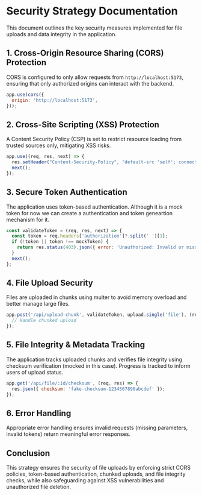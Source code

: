 # Security Strategy Documentation

This document outlines the key security measures implemented for file uploads and data integrity in the application.

## 1. Cross-Origin Resource Sharing (CORS) Protection

CORS is configured to only allow requests from `http://localhost:5173`, ensuring that only authorized origins can interact with the backend.

```js
app.use(cors({
  origin: 'http://localhost:5173',
}));
```
## 2. Cross-Site Scripting (XSS) Protection

A Content Security Policy (CSP) is set to restrict resource loading from trusted sources only, mitigating XSS risks.

```js
app.use((req, res, next) => {
  res.setHeader("Content-Security-Policy", "default-src 'self'; connect-src 'self' http://localhost:5000 http://localhost:5173; img-src 'self' data:; script-src 'self' 'unsafe-inline';");
  next();
});
```
## 3. Secure Token Authentication

The application uses token-based authentication. Although it is a mock token for now we can create a authentication and token geneartion mechanism for it.

```js
const validateToken = (req, res, next) => {
  const token = req.headers['authorization']?.split(' ')[1];
  if (!token || token !== mockToken) {
    return res.status(403).json({ error: 'Unauthorized: Invalid or missing token' });
  }
  next();
};
```
## 4. File Upload Security

Files are uploaded in chunks using multer to avoid memory overload and better manage large files.

```js
app.post('/api/upload-chunk', validateToken, upload.single('file'), (req, res) => {
  // Handle chunked upload
});
```
## 5. File Integrity & Metadata Tracking

The application tracks uploaded chunks and verifies file integrity using checksum verification (mocked in this case). Progress is tracked to inform users of upload status.

```js
app.get('/api/file/:id/checksum', (req, res) => {
  res.json({ checksum: 'fake-checksum-1234567890abcdef' });
});
```

## 6. Error Handling

Appropriate error handling ensures invalid requests (missing parameters, invalid tokens) return meaningful error responses.

## Conclusion

This strategy ensures the security of file uploads by enforcing strict CORS policies, token-based authentication, chunked uploads, and file integrity checks, while also safeguarding against XSS vulnerabilities and unauthorized file deletion.